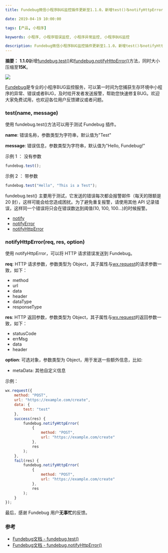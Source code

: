 ```yaml
---
title: Fundebug微信小程序BUG监控插件更新至1.1.0，新增test()与notifyHttpError()方法

date: 2019-04-19 10:00:00

tags: [产品, 小程序]

keywords: 小程序, 小程序错误监控, 小程序异常监控, 小程序BUG监控

description: Fundebug微信小程序BUG监控插件更新至1.1.0，新增test()与notifyHttpError()方法
---
```


**摘要：** **1.1.0**新增[fundebug.test()](https://docs.fundebug.com/notifier/wxjs/api/test.html)和[fundebug.notifyHttpError()](https://docs.fundebug.com/notifier/wxjs/api/notifyhttperror.html)方法，同时大小压缩至**15K**。

![](https://image.fundebug.com/2019-0422-wxjs_update.jpg)

<!-- more -->

[Fundebug](https://www.fundebug.com/)是专业的小程序BUG监控服务，可以第一时间为您捕获生存环境中小程序的异常、错误或者BUG，及时给开发者发送报警，帮助您快速修复BUG。欢迎大家免费试用，也欢迎各位用户反馈建议或者问题。

### test(name, message)

使用 fundebug.test()方法可以用于测试 Fundebug 插件。

**name**: 错误名称，参数类型为字符串，默认值为"Test"

**message**: 错误信息，参数类型为字符串，默认值为"Hello, Fundebug!"

示例 1 ： 没有参数

```js
fundebug.test();
```

示例 2 ： 带参数

```js
fundebug.test("Hello", "This is a Test");
```

fundebug.test() 主要用于测试，它发送的错误每次都会报警邮件（每天的限额是 20 封），这样可能会给您造成困扰。为了避免重复报警，请使用其他 API 记录错误，这样同一个错误将只会在错误数达到阈值(10, 100, 100...)的时候报警。

-   [notify](https://docs.fundebug.com/notifier/wxjs/api/notify.html)
-   [notifyError](https://docs.fundebug.com/notifier/wxjs/api/notifyerror.html)
-   [notifyHttpError](https://docs.fundebug.com/notifier/wxjs/api/notifyhttperror.html)

### notifyHttpError(req, res, option)

使用 notifyHttpError，可以将 HTTP 请求错误发送到 Fundebug。

**req**: HTTP 请求参数，参数类型为 Object，其子属性与[wx.request](https://developers.weixin.qq.com/miniprogram/dev/api/wx.request.html)的请求参数一致，如下：

-   method
-   url
-   data
-   header
-   dataType
-   responseType

**res**: HTTP 返回参数，参数类型为 Object，其子属性与[wx.request](https://developers.weixin.qq.com/miniprogram/dev/api/wx.request.html)的返回参数一致，如下：

-   statusCode
-   errMsg
-   data
-   header

**option**: 可选对象，参数类型为 Object，用于发送一些额外信息，比如:

-   metaData: 其他自定义信息

示例：

```js
wx.request({
    method: "POST",
    url: "https://example.com/create",
    data: {
        test: "test"
    },
    success(res) {
        fundebug.notifyHttpError(
            {
                method: "POST",
                url: "https://example.com/create"
            },
            res
        );
    },
    fail(res) {
        fundebug.notifyHttpError(
            {
                method: "POST",
                url: "https://example.com/create"
            },
            res
        );
    }
});
```

最后，感谢 Fundebug 用户**无事忙**的反馈。

### 参考

- [Fundebug文档 - fundebug.test()](https://docs.fundebug.com/notifier/wxjs/api/test.html)
- [Fundebug文档 - fundebug.notifyHttpError()](https://docs.fundebug.com/notifier/wxjs/api/notifyhttperror.html)

